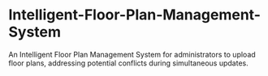 # Intelligent-Floor-Plan-Management-System
An Intelligent Floor Plan Management System for administrators to upload floor plans, addressing potential conflicts during simultaneous updates.
